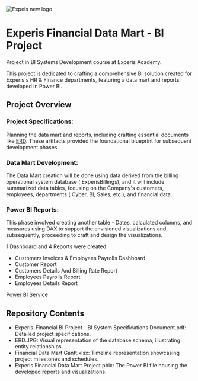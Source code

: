 ![Expeis new logo](https://github.com/OdeliaHochman/Experis-Financial-Data-Mart/assets/45036697/62262cf0-509f-41bd-8cf1-24e88ba8f26c)

# Experis Financial Data Mart - BI Project
Project in BI Systems Development course at Experis Academy. 

This project is dedicated to crafting a comprehensive BI solution created for Experis's HR & Finance departments, featuring a data mart and reports developed in Power BI.

## Project Overview
### Project Specifications: 
Planning the data mart and reports, including crafting essential documents like [ERD](https://drawsql.app/teams/bi-developer-course-experis-academy/diagrams/financepayrolldb). 
These artifacts provided the foundational blueprint for subsequent development phases.

### Data Mart Development: 
The Data Mart creation will be done using data derived from the billing operational system database ( ExperisBillings), and it will include summarized data tables, focusing on the Company's customers, employees, departments ( Cyber, BI, Sales, etc.), and financial data.

### Power BI Reports: 
This phase involved creating another table - Dates, calculated columns, and measures using DAX to support the envisioned visualizations and, subsequently, proceeding to craft and design the visualizations.

1 Dashboard and 4 Reports were created: 
* Customers Invoices & Employees Payrolls Dashboard
* Customer Report
* Customers Details And Billing Rate Report
* Employees Payrolls Report
* Employees Details Report

[Power BI Service](https://app.powerbi.com/Redirect?action=OpenReport&appId=cde6d38a-9cd7-42ec-bff2-3e18f1fe832e&reportObjectId=fc584c85-509f-40a6-8553-75fbb4de62f4&ctid=155e691f-6455-40f2-b075-37035eb699f8&reportPage=501ec87934329c9c08d6&pbi_source=appShareLink&portalSessionId=024dddfa-2479-417e-9d51-781f40b0dce3)

## Repository Contents
* Experis-Financial BI Project - BI System Specifications Document.pdf: Detailed project specifications.
* ERD.JPG: Visual representation of the database schema, illustrating entity relationships.
* Financial Data Mart Gantt.xlsx: Timeline representation showcasing project milestones and schedules.
* Experis Financial Data Mart Project.pbix: The Power BI file housing the developed reports and visualizations.
